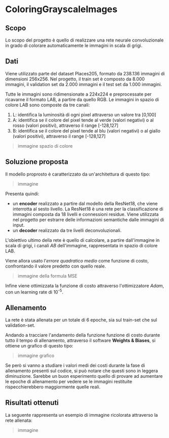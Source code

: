 # ColoringGrayscaleImages

## Scopo
Lo scopo del progetto è quello di realizzare una rete neurale convoluzionale in grado di colorare automaticamente le immagini in scala di grigi. 

## Dati
Viene utilizzato parte del dataset Places205, formato da 238.136 immagini di dimensioni 256x256.
Nel progetto, il train set è composto da 8.000 immagini, il validation set da 2.000 immagini e il test set da 1.000 immagini. 

Tutte le immagini sono ridimensionate a 224x224 e preprocessate per ricavarne il formato LAB, a partire da quello RGB. Le immagini in spazio di colore LAB sono composte da tre canali:
1. L: identifica la luminosità di ogni pixel attraverso un valore tra [0,100]
2. A: identifica se il colore del pixel tende al verde (valori negativi) o al rosso (valori positivi), attraverso il range [-128,127]
3. B: identifica se il colore del pixel tende al blu (valori negativi) o al giallo (valori positivi), attraverso il range [-128,127]

> immagine spazio di colore

## Soluzione proposta
Il modello proprosto è caratterizzato da un'architettura di questo tipo:

> immagine

Presenta quindi:
- un **encoder** realizzato a partire dal modello della ResNet18, che viene interrotta al sesto livello. La ResNet18 è una rete per la classificazione di immagini composta da 18 livelli e connessioni residue. Viene utilizzata nel progetto per estrarre delle informazioni semantiche dalle immagini di input.
- un **decoder** realizzato da tre livelli deconvoluzionali.

L'obiettivo ultimo della rete è quello di calcolare, a partire dall'immagine in scala di grigi, i canali *AB* dell'immagine, rappresentata in spazio di colore LAB. 

Viene allora usato l'*errore quadratico medio* come funzione di costo, confrontando il valore predetto con quello reale.
> immagine della formula MSE 

Infine viene ottimizzata la funzione di costo attraverso l'ottimizzatore *Adam*, con un learning rate di 10<sup>-5</sup>.

## Allenamento
La rete è stata allenata per un totale di 6 epoche, sia sul train-set che sul validation-set. 

Andando a tracciare l'andamento della funzione funzione di costo durante tutto il tempo di allenamento, attraverso il software **Weights & Biases**, si ottiene un grafico di questo tipo:
> immagine grafico

Se però si vanno a studiare i valori medi dei costi durante la fase di allenamento presenti sul codice, si può notare che questi sono in leggera diminuzione. Sarebbe un buon esperimento quello di provare ad aumentare le epoche di allenamento per vedere se le immagini restituite rispecchierebbero maggiormente quelle reali.

## Risultati ottenuti
La seguente rappresenta un esempio di immagine ricolorata attraverso la rete allenata:
> immagine


